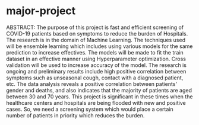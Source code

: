 # major-project
ABSTRACT:
The purpose of this project is fast and efficient screening of COVID-19 patients based on symptoms to reduce the burden of Hospitals. The research is in the domain of Machine Learning. The techniques used will be ensemble learning which includes using various models for the same prediction to increase effectives. The models will be made to fit the train dataset in an effective manner using Hyperparameter optimization. Cross validation will be used to increase accuracy of the model. The research is ongoing and preliminary results include high positive correlation between symptoms such as unseasonal cough, contact with a diagnosed patient, etc. The data analysis reveals a positive correlation between patients' gender and deaths, and also indicates that the majority of patients are aged between 30 and 70 years. This project is significant in these times when the healthcare centers and hospitals are being flooded with new and positive cases. So, we need a screening system which would place a certain number of patients in priority which reduces the burden.
